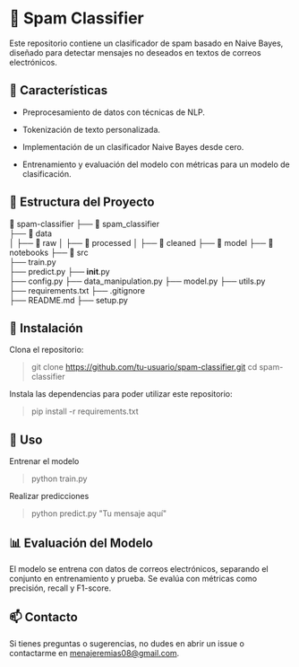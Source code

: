 # 📧 Spam Classifier

Este repositorio contiene un clasificador de spam basado en Naive Bayes, diseñado para detectar mensajes no deseados en textos de correos electrónicos.

## 📌 Características

* Preprocesamiento de datos con técnicas de NLP.

* Tokenización de texto personalizada.

* Implementación de un clasificador Naive Bayes desde cero.

* Entrenamiento y evaluación del modelo con métricas para un modelo de clasificación.

## 📂 Estructura del Proyecto

📁 spam-classifier
├── 📂 spam_classifier   
    ├── 📂 data              
    │   ├── 📂 raw
    │   ├── 📂 processed
    │   ├── 📂 cleaned
    ├── 📂 model
    ├── 📂 notebooks
    ├── 📂 src                         
        ├── train.py             
        ├── predict.py
    ├── __init__.py             
    ├── config.py
    ├── data_manipulation.py
    ├── model.py
    ├── utils.py            
├── requirements.txt
├── .gitignore      
├── README.md
├── setup.py            

## 🚀 Instalación

Clona el repositorio:

> git clone https://github.com/tu-usuario/spam-classifier.git
> cd spam-classifier

Instala las dependencias para poder utilizar este repositorio:

> pip install -r requirements.txt

## 🏃 Uso

Entrenar el modelo

> python train.py

Realizar predicciones

> python predict.py "Tu mensaje aquí"

## 📊 Evaluación del Modelo

El modelo se entrena con datos de correos electrónicos, separando el conjunto en entrenamiento y prueba. Se evalúa con métricas como precisión, recall y F1-score.


## 📫 Contacto

Si tienes preguntas o sugerencias, no dudes en abrir un issue o contactarme en menajeremias08@gmail.com.

